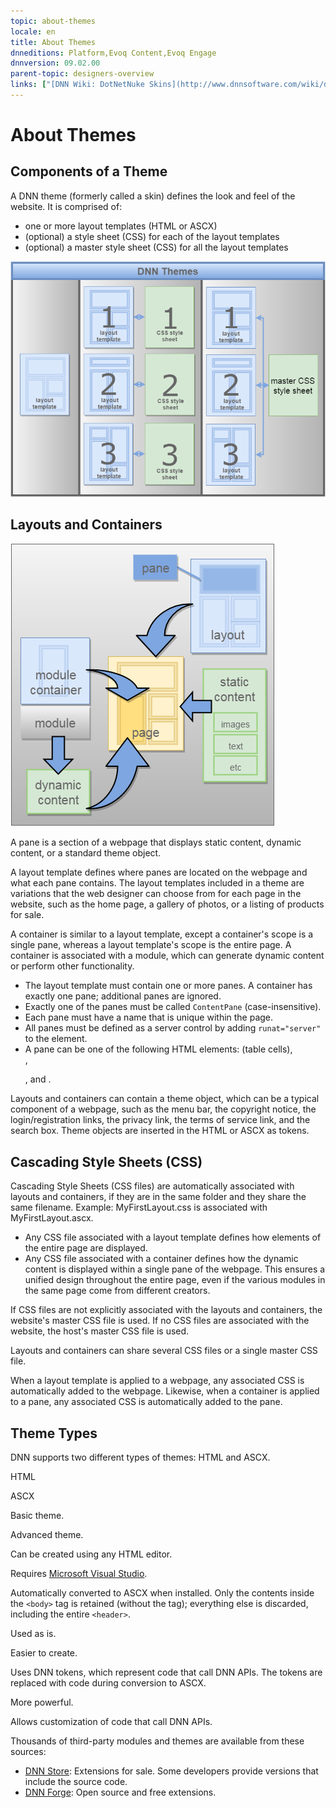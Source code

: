 ```yaml
---
topic: about-themes
locale: en
title: About Themes
dnneditions: Platform,Evoq Content,Evoq Engage
dnnversion: 09.02.00
parent-topic: designers-overview
links: ["[DNN Wiki: DotNetNuke Skins](http://www.dnnsoftware.com/wiki/dotnetnuke-skins)","[UX Guide](http://uxguide.dnnsoftware.com/)","[DNN Community Blog: DotNetNuke Skinning 101 (Part 1) by Joe Brinkman](http://www.dnnsoftware.com/community-blog/cid/132000/dotnetnuke-skinning-101-part-1)"]
---
```


# About Themes

## Components of a Theme

A DNN theme (formerly called a skin) defines the look and feel of the website. It is comprised of:

*   one or more layout templates (HTML or ASCX)
*   (optional) a style sheet (CSS) for each of the layout templates
*   (optional) a master style sheet (CSS) for all the layout templates

  

![Three variations of a theme](img/gra-SkinTheme.png)

  

## Layouts and Containers

  

![Pane in a layout](img/gra-PaneLayout.png)

  

A pane is a section of a webpage that displays static content, dynamic content, or a standard theme object.

A layout template defines where panes are located on the webpage and what each pane contains. The layout templates included in a theme are variations that the web designer can choose from for each page in the website, such as the home page, a gallery of photos, or a listing of products for sale.

A container is similar to a layout template, except a container's scope is a single pane, whereas a layout template's scope is the entire page. A container is associated with a module, which can generate dynamic content or perform other functionality.

*   The layout template must contain one or more panes. A container has exactly one pane; additional panes are ignored.
*   Exactly one of the panes must be called `ContentPane` (case-insensitive).
*   Each pane must have a name that is unique within the page.
*   All panes must be defined as a server control by adding `runat="server"` to the element.
*   A pane can be one of the following HTML elements: <td> (table cells), <div>, <p>, and <span>.

Layouts and containers can contain a theme object, which can be a typical component of a webpage, such as the menu bar, the copyright notice, the login/registration links, the privacy link, the terms of service link, and the search box. Theme objects are inserted in the HTML or ASCX as tokens.

## Cascading Style Sheets (CSS)

Cascading Style Sheets (CSS files) are automatically associated with layouts and containers, if they are in the same folder and they share the same filename. Example: MyFirstLayout.css is associated with MyFirstLayout.ascx.

*   Any CSS file associated with a layout template defines how elements of the entire page are displayed.
*   Any CSS file associated with a container defines how the dynamic content is displayed within a single pane of the webpage. This ensures a unified design throughout the entire page, even if the various modules in the same page come from different creators.

If CSS files are not explicitly associated with the layouts and containers, the website's master CSS file is used. If no CSS files are associated with the website, the host's master CSS file is used.

Layouts and containers can share several CSS files or a single master CSS file.

When a layout template is applied to a webpage, any associated CSS is automatically added to the webpage. Likewise, when a container is applied to a pane, any associated CSS is automatically added to the pane.

## Theme Types

DNN supports two different types of themes: HTML and ASCX.

HTML

ASCX

Basic theme.

Advanced theme.

Can be created using any HTML editor.

Requires [Microsoft Visual Studio](http://www.visualstudio.com/).

Automatically converted to ASCX when installed. Only the contents inside the `<body>` tag is retained (without the tag); everything else is discarded, including the entire `<header>`.

Used as is.

Easier to create.

Uses DNN tokens, which represent code that call DNN APIs. The tokens are replaced with code during conversion to ASCX.

More powerful.

Allows customization of code that call DNN APIs.

Thousands of third-party modules and themes are available from these sources:

*   [DNN Store](http://store.dnnsoftware.com): Extensions for sale. Some developers provide versions that include the source code.
*   [DNN Forge](http://www.DNNSoftware.com/Forge): Open source and free extensions.